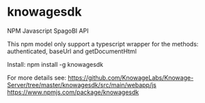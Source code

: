 # knowagesdk
NPM Javascript SpagoBI API

This npm model only support a typescript wrapper for the methods: authenticated, baseUrl and getDocumentHtml

Install: npm install -g knowagesdk 

For more details see: 
https://github.com/KnowageLabs/Knowage-Server/tree/master/knowagesdk/src/main/webapp/js
https://www.npmjs.com/package/knowagesdk


